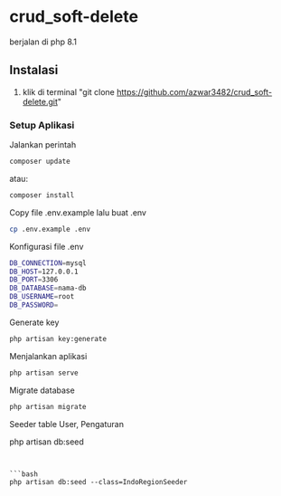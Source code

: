 # crud_soft-delete
berjalan di php 8.1

## Instalasi
1. klik di terminal "git clone https://github.com/azwar3482/crud_soft-delete.git"
### Setup Aplikasi
Jalankan perintah 
```bash
composer update
```
atau:
```bash
composer install
```
Copy file .env.example lalu buat .env
```bash
cp .env.example .env
```
Konfigurasi file .env
```bash
DB_CONNECTION=mysql
DB_HOST=127.0.0.1
DB_PORT=3306
DB_DATABASE=nama-db
DB_USERNAME=root
DB_PASSWORD=
```

Generate key
```bash
php artisan key:generate
```
Menjalankan aplikasi
```bash
php artisan serve
```


Migrate database
```bash
php artisan migrate
```
Seeder table User, Pengaturan

php artisan db:seed
```


```bash
php artisan db:seed --class=IndoRegionSeeder 
```
